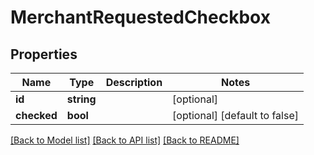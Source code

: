 # MerchantRequestedCheckbox

## Properties
Name | Type | Description | Notes
------------ | ------------- | ------------- | -------------
**id** | **string** |  | [optional] 
**checked** | **bool** |  | [optional] [default to false]

[[Back to Model list]](../README.md#documentation-for-models) [[Back to API list]](../README.md#documentation-for-api-endpoints) [[Back to README]](../README.md)


